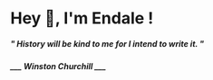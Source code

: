<h1 title="head"> Hey 👋, I'm Endale !</h1>

**<h5><i>" History will be kind to me for I intend to write it. "</i></h5>**

*<b>___ Winston Churchill ___</b>*
